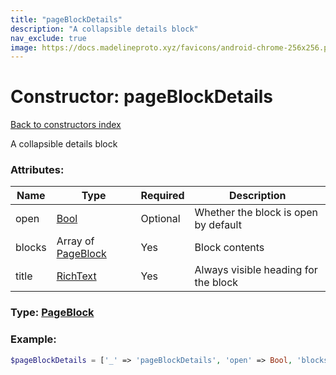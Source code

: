 ```yaml
---
title: "pageBlockDetails"
description: "A collapsible details block"
nav_exclude: true
image: https://docs.madelineproto.xyz/favicons/android-chrome-256x256.png
---
```

# Constructor: pageBlockDetails  
[Back to constructors index](index.md)



A collapsible details block

### Attributes:

| Name     |    Type       | Required | Description |
|----------|---------------|----------|-------------|
|open|[Bool](../types/Bool.md) | Optional|Whether the block is open by default|
|blocks|Array of [PageBlock](../types/PageBlock.md) | Yes|Block contents|
|title|[RichText](../types/RichText.md) | Yes|Always visible heading for the block|



### Type: [PageBlock](../types/PageBlock.md)


### Example:

```php
$pageBlockDetails = ['_' => 'pageBlockDetails', 'open' => Bool, 'blocks' => [PageBlock, PageBlock], 'title' => RichText];
```  
